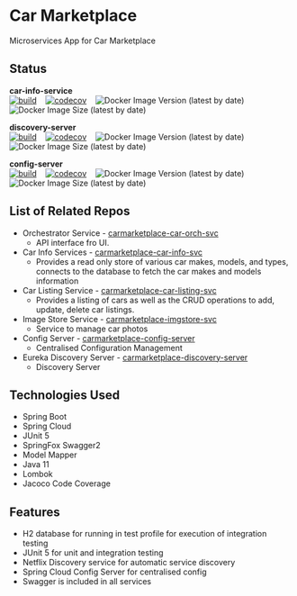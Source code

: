 # Car Marketplace

Microservices App for Car Marketplace

## Status

**car-info-service** <br/>
[![build](https://github.com/geekymon2/carmarketplace-car-info-svc/actions/workflows/build.yml/badge.svg)](https://github.com/geekymon2/carmarketplace-car-info-svc/actions/workflows/build.yml) &nbsp;&nbsp; [![codecov](https://codecov.io/gh/geekymon2/carmarketplace-car-info-svc/branch/main/graph/badge.svg?token=LH7ATDIHTB)](https://codecov.io/gh/geekymon2/carmarketplace-car-info-svc) &nbsp;&nbsp; ![Docker Image Version (latest by date)](https://img.shields.io/docker/v/geekymon2/cm-car-info-svc) &nbsp;&nbsp; ![Docker Image Size (latest by date)](https://img.shields.io/docker/image-size/geekymon2/cm-car-info-svc)

**discovery-server** <br/>
[![build](https://github.com/geekymon2/carmarketplace-discovery-server/actions/workflows/build.yml/badge.svg)](https://github.com/geekymon2/carmarketplace-discovery-server/actions/workflows/build.yml) &nbsp;&nbsp; [![codecov](https://codecov.io/gh/geekymon2/carmarketplace-discovery-server/branch/main/graph/badge.svg?token=LH7ATDIHTB)](https://codecov.io/gh/geekymon2/carmarketplace-discovery-server) &nbsp;&nbsp; ![Docker Image Version (latest by date)](https://img.shields.io/docker/v/geekymon2/cm-discovery-server) &nbsp;&nbsp; ![Docker Image Size (latest by date)](https://img.shields.io/docker/image-size/geekymon2/cm-discovery-server)

**config-server** <br/>
[![build](https://github.com/geekymon2/carmarketplace-config-server/actions/workflows/build.yml/badge.svg)](https://github.com/geekymon2/carmarketplace-config-server/actions/workflows/build.yml) &nbsp;&nbsp; [![codecov](https://codecov.io/gh/geekymon2/carmarketplace-config-server/branch/main/graph/badge.svg?token=LH7ATDIHTB)](https://codecov.io/gh/geekymon2/carmarketplace-config-server) &nbsp;&nbsp; ![Docker Image Version (latest by date)](https://img.shields.io/docker/v/geekymon2/cm-config-server) &nbsp;&nbsp; ![Docker Image Size (latest by date)](https://img.shields.io/docker/image-size/geekymon2/cm-config-server)

## List of Related Repos

* Orchestrator Service - [carmarketplace-car-orch-svc](https://github.com/geekymon2/carmarketplace-car-orch-svc)
    - API interface fro UI.
* Car Info Services - [carmarketplace-car-info-svc](https://github.com/geekymon2/carmarketplace-car-info-svc)
    - Provides a read only store of various car makes, models, and types, connects to the database to fetch the car makes and models information
* Car Listing Service - [carmarketplace-car-listing-svc](https://github.com/geekymon2/carmarketplace-car-listing-svc)
    - Provides a listing of cars as well as the CRUD operations to add, update, delete car listings.
* Image Store Service - [carmarketplace-imgstore-svc](https://github.com/geekymon2/carmarketplace-imagestore-svc)
    - Service to manage car photos
* Config Server - [carmarketplace-config-server](https://github.com/geekymon2/carmarketplace-config-server)
    - Centralised Configuration Management
* Eureka Discovery Server - [carmarketplace-discovery-server](https://github.com/geekymon2/carmarketplace-discovery-server)
    - Discovery Server

## Technologies Used
* Spring Boot
* Spring Cloud
* JUnit 5
* SpringFox Swagger2
* Model Mapper
* Java 11
* Lombok
* Jacoco Code Coverage

## Features
* H2 database for running in test profile for execution of integration testing
* JUnit 5 for unit and integration testing
* Netflix Discovery service for automatic service discovery
* Spring Cloud Config Server for centralised config
* Swagger is included in all services
